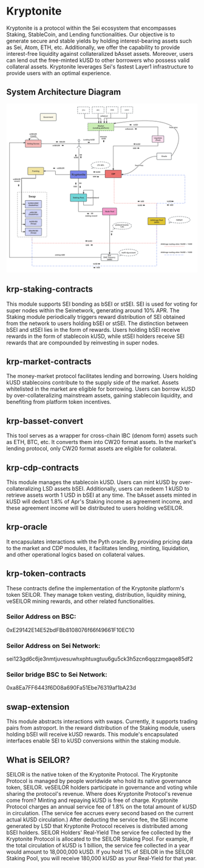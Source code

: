 # Kryptonite
Kryptonite is a protocol within the Sei ecosystem that encompasses Staking, StableCoin, and Lending functionalities. Our objective is to generate secure and stable yields by holding interest-bearing assets such as Sei, Atom, ETH, etc. Additionally, we offer the capability to provide interest-free liquidity against collateralized bAsset assets. Moreover, users can lend out the free-minted kUSD to other borrowers who possess valid collateral assets. Kryptonite leverages Sei's fastest Layer1 infrastructure to provide users with an optimal experience.
## System Architecture Diagram
![image](https://github.com/KryptoniteDAO/Kryptonite/blob/master/res/kpt_architecture_diagram.jpg)

## krp-staking-contracts
This module supports SEI bonding as bSEI or stSEI. SEI is used for voting for super nodes within the Seinetwork, generating around 10% APR. The Staking module periodically triggers reward distribution of SEI obtained from the network to users holding bSEI or stSEI. The distinction between bSEI and stSEI lies in the form of rewards. Users holding bSEI receive rewards in the form of stablecoin kUSD, while stSEI holders receive SEI rewards that are compounded by reinvesting in super nodes.


## krp-market-contracts
The money-market protocol facilitates lending and borrowing. Users holding kUSD stablecoins contribute to the supply side of the market. Assets whitelisted in the market are eligible for borrowing. Users can borrow kUSD by over-collateralizing mainstream assets, gaining stablecoin liquidity, and benefiting from platform token incentives.


## krp-basset-convert
This tool serves as a wrapper for cross-chain IBC (denom form) assets such as ETH, BTC, etc. It converts them into CW20 format assets. In the market's lending protocol, only CW20 format assets are eligible for collateral.


## krp-cdp-contracts
This module manages the stablecoin kUSD. Users can mint kUSD by over-collateralizing LSD assets bSEI. Additionally, users can redeem 1 kUSD to retrieve assets worth 1 USD in bSEI at any time. The bAsset assets minted in kUSD will deduct 1.8% of Apr's Staking income as agreement income, and these agreement income will be distributed to users holding veSEILOR.


## krp-oracle
It encapsulates interactions with the Pyth oracle. By providing pricing data to the market and CDP modules, it facilitates lending, minting, liquidation, and other operational logics based on collateral values.


## krp-token-contracts 
These contracts define the implementation of the Kryptonite platform's token SEILOR. They manage token vesting, distribution, liquidity mining, veSEILOR mining rewards, and other related functionalities.

### Seilor Address on BSC:
0xE29142E14E52bdFBb8108076f66f49661F10EC10

### Seilor Address on Sei Network:
sei123gd6c6je3nmtjuvesuwhxphtuxgtuu6gu5ck3h5zcn6qqzzmgaqe85df2

### Seilor bridge BSC to Sei Network:
0xa8Ea7FF6443f6D08a690Fa51Ebe76319af1bA23d


## swap-extension
This module abstracts interactions with swaps. Currently, it supports trading pairs from astroport. In the reward distribution of the Staking module, users holding bSEI will receive kUSD rewards. This module's encapsulated interfaces enable SEI to kUSD conversions within the staking module.


## What is SEILOR?
SEILOR is the native token of the Kryptonite Protocol.
The Kryptonite Protocol is managed by people worldwide who hold its native governance token, SEILOR. veSEILOR holders participate in governance and voting while sharing the protocol's revenue.
Where does Kryptonite Protocol's revenue come from?
Minting and repaying kUSD is free of charge.
Kryptonite Protocol charges an annual service fee of 1.8% on the total amount of kUSD in circulation. (The service fee accrues every second based on the current actual kUSD circulation.)
After deducting the service fee, the SEI income generated by LSD that Kryptonite Protocol receives is distributed among bSEI holders.
SEILOR Holders' Real-Yield
The service fee collected by the Kryptonite Protocol is allocated to the SEILOR Staking Pool.
For example, if the total circulation of kUSD is 1 billion, the service fee collected in a year would amount to 18,000,000 kUSD. If you hold 1% of SEILOR in the SEILOR Staking Pool, you will receive 180,000 kUSD as your Real-Yield for that year.
